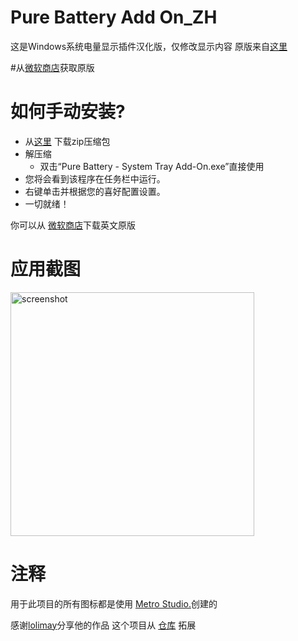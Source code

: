 # Pure Battery Add On_ZH
这是Windows系统电量显示插件汉化版，仅修改显示内容
原版来自[这里](https://github.com/medhachaitanya/PureBatteryAnalytics)

#从[微软商店](https://www.microsoft.com/store/productId/9N3HDTNCF6Z8)获取原版

# 如何手动安装?

* 从[这里](https://github.com/TC999/PureBatteryAnalytics_zh/tree/main/DesktopVersion) 下载zip压缩包
* 解压缩
  * 双击“Pure Battery - System Tray Add-On.exe”直接使用
* 您将会看到该程序在任务栏中运行。
* 右键单击并根据您的喜好配置设置。
* 一切就绪！


你可以从 [微软商店](https://www.microsoft.com/en-us/p/pure-battery-analytics/9nblggh4x4k3?activetab=pivot:overviewtab)下载英文原版

# 应用截图
<img width="390" alt="screenshot" src="https://user-images.githubusercontent.com/88823709/229676103-081967ae-d14b-4bc2-8f22-0ca8795fdf9b.PNG">


# 注释
用于此项目的所有图标都是使用 [Metro Studio.](https://www.syncfusion.com/downloads/metrostudio)创建的


感谢[lolimay](https://github.com/lolimay)分享他的作品
 这个项目从 [仓库](https://github.com/lolimay/PercentageBatteryIcon) 拓展
